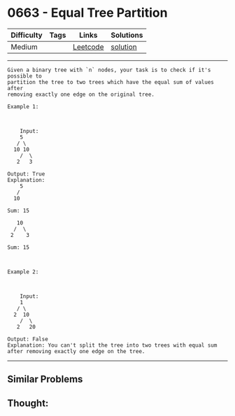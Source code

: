 # 0663 - Equal Tree Partition

Difficulty  | Tags | Links | Solutions
----------- | ---- | ----- | -----
Medium |  | [Leetcode](https://leetcode.com/problems/equal-tree-partition) | [solution](https://leetcode.com/problems/equal-tree-partition/solution/)


-----------

```
Given a binary tree with `n` nodes, your task is to check if it's possible to
partition the tree to two trees which have the equal sum of values after
removing exactly one edge on the original tree.

Example 1:



    Input:         5   / \  10 10    /  \   2   3Output: TrueExplanation:     5   /   10      Sum: 15   10  /  \ 2    3Sum: 15



Example 2:



    Input:         1   / \  2  10    /  \   2   20Output: FalseExplanation: You can't split the tree into two trees with equal sum after removing exactly one edge on the tree.
```

-----------


## Similar Problems




## Thought:
